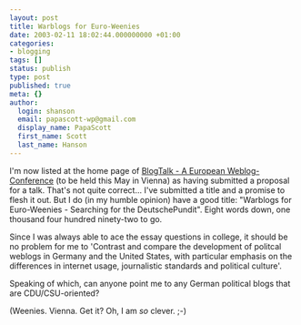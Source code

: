 ```yaml
---
layout: post
title: Warblogs for Euro-Weenies
date: 2003-02-11 18:02:44.000000000 +01:00
categories:
- blogging
tags: []
status: publish
type: post
published: true
meta: {}
author:
  login: shanson
  email: papascott-wp@gmail.com
  display_name: PapaScott
  first_name: Scott
  last_name: Hanson
---
```

<p>I'm now listed at the home page of <a title="BlogTalk - A European Weblog-Conference" href="http://blogtalk.net/">BlogTalk - A European Weblog-Conference</a> (to be held this May in Vienna) as having submitted a proposal for a talk. That's not quite correct... I've submitted a title and a promise to flesh it out. But I do (in my humble opinion) have a good title: "Warblogs for Euro-Weenies -  Searching for the DeutschePundit". Eight words down, one thousand four hundred ninety-two to go. </p>
<p>Since I was always able to ace the essay questions in college, it should be no problem for me to 'Contrast and compare the development of politcal weblogs in Germany and the United States, with particular emphasis on the differences in internet usage, journalistic standards and political culture'.  </p>
<p>Speaking of which, can anyone point me to any German political blogs that are CDU/CSU-oriented?</p>
<p>(Weenies. Vienna. Get it? Oh, I am <em>so</em> clever. ;-)</p>
